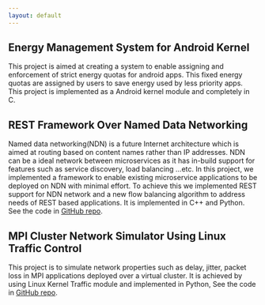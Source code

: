 ```yaml
---
layout: default
---
```


## Energy Management System for Android Kernel

This project is aimed at creating a system to enable assigning and enforcement of strict energy quotas for android apps. This fixed energy quotas are assigned by users to save energy used by less priority apps. This project is implemented as a Android kernel module and completely in C.

## REST Framework Over Named Data Networking

Named data networking(NDN) is a future Internet architecture which is aimed at routing based on content names rather than IP addresses. NDN can be a ideal network between microservices as it has in-build support for features such as service discovery, load balancing ...etc. In this project, we implemented a framework to enable existing microservice applications to be deployed on NDN with minimal effort. To achieve this we implemented REST support for NDN network and a new flow balancing algorithm to address needs of REST based applications. It is implemented in C++ and Python. See the code in [GitHub repo](https://github.com/asystemsguy/Microservices-over-NDN).

## MPI Cluster Network Simulator Using Linux Traffic Control

This project is to simulate network properties such as delay, jitter, packet loss in MPI applications deployed over a virtual cluster. It is achieved by using Linux Kernel Traffic module and implemented in Python, See the code in [GitHub repo](https://github.com/asystemsguy/MPI-network-simulator).
